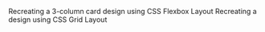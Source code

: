 Recreating a 3-column card design using CSS Flexbox  Layout
 Recreating a design using CSS Grid Layout  
